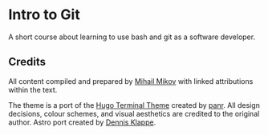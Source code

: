 # Intro to Git

A short course about learning to use bash and git as a software developer.

## Credits

All content compiled and prepared by [Mihail Mikov](https://github.com/debel) with linked attributions within the text.

The theme is a port of the [Hugo Terminal Theme](https://github.com/panr/hugo-theme-terminal) created by [panr](https://github.com/panr). All design decisions, colour schemes, and visual aesthetics are credited to the original author. Astro port created by [Dennis Klappe](https://github.com/dennisklappe).


